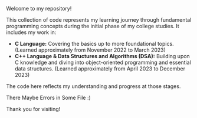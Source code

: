 Welcome to my repository!

This collection of code represents my learning journey through fundamental programming concepts during the initial phase of my college studies. It includes my work in:

* **C Language:** Covering the basics up to more foundational topics. (Learned approximately from November 2022 to March 2023)
* **C++ Language & Data Structures and Algorithms (DSA):** Building upon C knowledge and diving into object-oriented programming and essential data structures. (Learned approximately from April 2023 to December 2023)

The code here reflects my understanding and progress at those stages.

There Maybe Errors in Some File :) 

Thank you for visiting!
